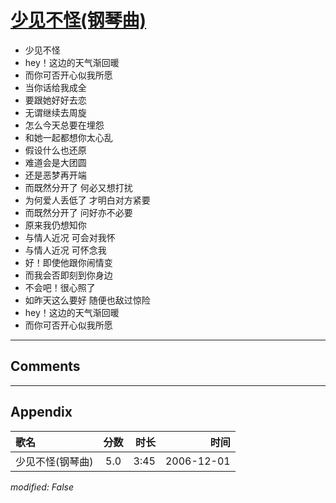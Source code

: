 # [少见不怪(钢琴曲)](https://music.163.com/song?id=65754)

* 少见不怪
* hey！这边的天气渐回暖
* 而你可否开心似我所愿
* 当你话给我成全
* 要跟她好好去恋
* 无谓继续去周旋
* 怎么今天总要在埋怨
* 和她一起都想你太心乱
* 假设什么也还原
* 难道会是大团圆
* 还是恶梦再开端
* 而既然分开了 何必又想打扰
* 为何爱人丢低了 才明白对方紧要
* 而既然分开了 问好亦不必要
* 原来我仍想知你
* 与情人近况 可会对我怀
* 与情人近况 可怀念我
* 好！即使他跟你闹情变
* 而我会否即刻到你身边
* 不会吧！很心照了
* 如昨天这么要好 随便也敌过惊险
* hey！这边的天气渐回暖
* 而你可否开心似我所愿


---

## Comments


---

## Appendix

|歌名|分数|时长|时间|
|:---|:---:|---:|---:|
|少见不怪(钢琴曲)|5.0|3:45|2006-12-01

*modified: False*
